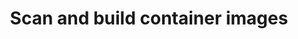 ---
sectionclass: h2
sectionid: cicd
parent-id: enhancing
title: Scan and build container images
---